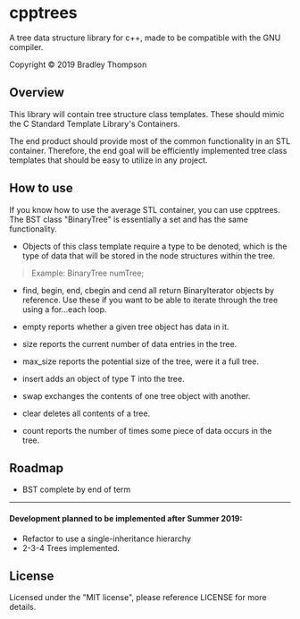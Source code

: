 cpptrees
=======
A tree data structure library for c++, made to be
compatible with the GNU compiler.

Copyright © 2019 Bradley Thompson


## Overview

This library will contain tree structure class templates.
These should mimic the C Standard Template Library's 
Containers.

The end product should provide most of the common
functionality in an STL container. Therefore, the 
end goal will be efficiently implemented tree class
templates that should be easy to utilize in any project.


## How to use

If you know how to use the average STL container, you can use cpptrees.
The BST class "BinaryTree" is essentially a set and has the same functionality.

* Objects of this class template require a type to be denoted, which is the
type of data that will be stored in the node structures within the tree.

> Example: BinaryTree<int> numTree;

* find, begin, end, cbegin and cend all return BinaryIterator objects by
reference. Use these if you want to be able to iterate through the tree
using a for...each loop.

* empty reports whether a given tree object has data in it.

* size reports the current number of data entries in the tree.

* max_size reports the potential size of the tree, were it a full tree.

* insert adds an object of type T into the tree.

* swap exchanges the contents of one tree object with another.

* clear deletes all contents of a tree.

* count reports the number of times some piece of data occurs in the tree.



## Roadmap

* BST complete by end of term
---
#### Development planned to be implemented after Summer 2019:
* Refactor to use a single-inheritance hierarchy
* 2-3-4 Trees implemented.


## License

Licensed under the "MIT license", please reference LICENSE for more details.
